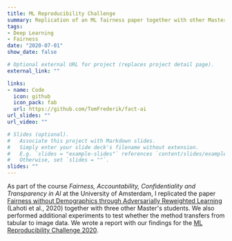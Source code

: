 ```yaml
---
title: ML Reproducibility Challenge
summary: Replication of an ML fairness paper together with other Master's students.
tags:
- Deep Learning
- Fairness
date: "2020-07-01"
show_date: false

# Optional external URL for project (replaces project detail page).
external_link: ""

links:
- name: Code
  icon: github
  icon_pack: fab
  url: https://github.com/TomFrederik/fact-ai
url_slides: ""
url_video: ""

# Slides (optional).
#   Associate this project with Markdown slides.
#   Simply enter your slide deck's filename without extension.
#   E.g. `slides = "example-slides"` references `content/slides/example-slides.md`.
#   Otherwise, set `slides = ""`.
slides: ""
---
```


As part of the course *Fairness, Accountability, Confidentiality and Transparency in AI*
at the University of Amsterdam, I replicated the paper
[Fairness without Demographics through Adversarially Reweighted Learning](https://arxiv.org/abs/2006.13114)
(Lahoti et al., 2020) together with three other Master's students.
We also performed additional experiments to test whether the method transfers
from tabular to image data. We wrote a report with our findings for the
[ML Reproducibility Challenge 2020](https://paperswithcode.com/rc2020).
